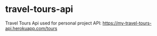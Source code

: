# travel-tours-api
Travel Tours Api used for personal project
API: https://my-travel-tours-api.herokuapp.com/tours
